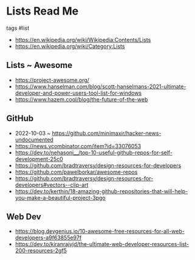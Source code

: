 # Lists Read Me

tags #list

* https://en.wikipedia.org/wiki/Wikipedia:Contents/Lists
* https://en.wikipedia.org/wiki/Category:Lists


## Lists ~ Awesome

* https://project-awesome.org/
* https://www.hanselman.com/blog/scott-hanselmans-2021-ultimate-developer-and-power-users-tool-list-for-windows
* https://www.hazem.cool/blog/the-future-of-the-web


## GitHub

* 2022-10-03 ~ https://github.com/minimaxir/hacker-news-undocumented
* https://news.ycombinator.com/item?id=33076053
* https://dev.to/nehasoni__/top-10-useful-github-repos-for-self-development-25c0
* https://github.com/bradtraversy/design-resources-for-developers
* https://github.com/pawelborkar/awesome-repos
* https://github.com/bradtraversy/design-resources-for-developers#vectors--clip-art
* https://dev.to/kerthin/18-amazing-github-repositories-that-will-help-you-make-a-beautiful-project-3pgo


## Web Dev

* https://blog.devgenius.io/10-awesome-free-resources-for-all-web-developers-a9f63855e97f
* https://dev.to/kiranrajvjd/the-ultimate-web-developer-resources-list-200-resources-2gf5